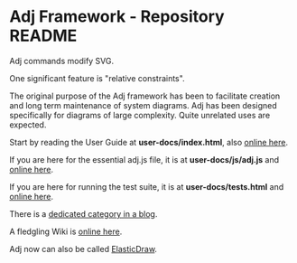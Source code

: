 # Adj Framework - Repository README

Adj commands modify SVG.

One significant feature is "relative constraints".

The original purpose of the Adj framework has been to facilitate
creation and long term maintenance of system diagrams.
Adj has been designed specifically for diagrams of large complexity.
Quite unrelated uses are expected.

Start by reading the User Guide at **user-docs/index.html**, also
[online here](http://srguiwiz.github.com/adj-js/user-docs/).

If you are here for the essential adj.js file, it is at **user-docs/js/adj.js**
and [online here](http://srguiwiz.github.com/adj-js/user-docs/js/adj.js).

If you are here for running the test suite, it is at **user-docs/tests.html**
and [online here](http://srguiwiz.github.com/adj-js/user-docs/tests.html).

There is a [dedicated category in a blog](http://leosbog.nrvr.com/category/adj/).

A fledgling Wiki is [online here](https://github.com/srguiwiz/adj-js/wiki).

Adj now can also be called
[ElasticDraw](https://leosbog.nrvr.com/category/elasticdraw/).
